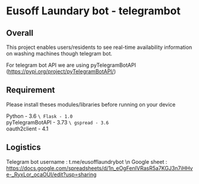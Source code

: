 
# Eusoff Laundary bot - telegrambot

## Overall
This project enables users/residents to see real-time availability information on washing machines though telegram bot.

For telegram bot API we are using pyTelegramBotAPI (https://pypi.org/project/pyTelegramBotAPI/)


## Requirement 

Please install theses modules/libraries before running on your device 

Python - 3.6 `\
Flask - 1.0 `\
pyTelegramBotAPI - 3.73 `\
gspread - 3.6 `\
oauth2client - 4.1 


## Logistics 

Telegram bot username : t.me/eusofflaundrybot \n
Google sheet : https://docs.google.com/spreadsheets/d/1n_eOgFenIVRasR5a7KGJ3n7iHHve-_RyxLor_ocaOUI/edit?usp=sharing